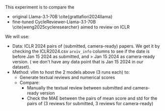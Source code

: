 This experiment is to compare the

- original Llama-3.1-70B \cite{grattafiori2024llama}
- fine-tuned CycleReviewer-Llama-3.1-70B \cite{weng2025cycleresearcher} aimed to review on ICLR

We will use:

- Data: ICLR 2024 pairs of (submitted, camera-ready) papers. We get it by checking the ICLR2024.csv `arxiv_info` columns to see if the date is before Jan 15 2024 as submitted, and > Jan 15 2024 as camera-ready version. ( we don't have any data point that is Jan 15 2024 in our dataset).
- Method: vllm to host the 2 models above (3 runs each) to:
  - Generate textual reviews and numerical scores
  - Compare:
    - Manually the textual review between submitted and camera-ready version
    - Check the MAE between the pairs of mean score and std for the pairs of (3 reviews for submitted, 3 reviews for camera-ready)

